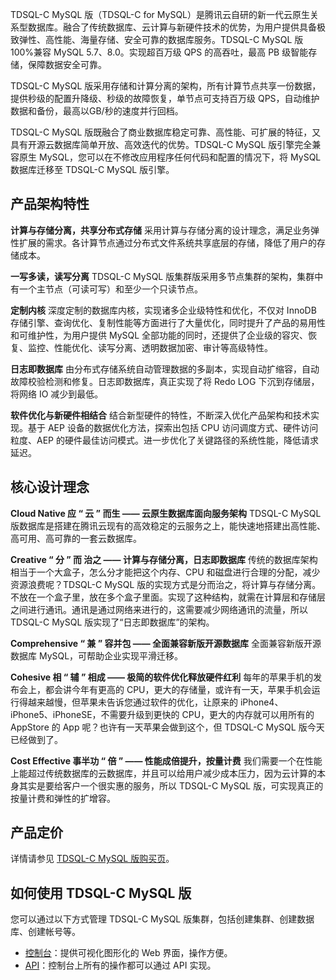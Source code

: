 TDSQL-C MySQL 版（TDSQL-C for MySQL）是腾讯云自研的新一代云原生关系型数据库。融合了传统数据库、云计算与新硬件技术的优势，为用户提供具备极致弹性、高性能、海量存储、安全可靠的数据库服务。TDSQL-C MySQL 版100%兼容 MySQL 5.7、8.0。实现超百万级 QPS 的高吞吐，最高 PB 级智能存储，保障数据安全可靠。

TDSQL-C MySQL 版采用存储和计算分离的架构，所有计算节点共享一份数据，提供秒级的配置升降级、秒级的故障恢复，单节点可支持百万级 QPS，自动维护数据和备份，最高以GB/秒的速度并行回档。

TDSQL-C MySQL 版既融合了商业数据库稳定可靠、高性能、可扩展的特征，又具有开源云数据库简单开放、高效迭代的优势。TDSQL-C MySQL 版引擎完全兼容原生 MySQL，您可以在不修改应用程序任何代码和配置的情况下，将 MySQL 数据库迁移至 TDSQL-C MySQL 版引擎。

## 产品架构特性
**计算与存储分离，共享分布式存储**
采用计算与存储分离的设计理念，满足业务弹性扩展的需求。各计算节点通过分布式文件系统共享底层的存储，降低了用户的存储成本。

**一写多读，读写分离**
TDSQL-C MySQL 版集群版采用多节点集群的架构，集群中有一个主节点（可读可写）和至少一个只读节点。

**定制内核**
深度定制的数据库内核，实现诸多企业级特性和优化，不仅对 InnoDB 存储引擎、查询优化、复制性能等方面进行了大量优化，同时提升了产品的易用性和可维护性，为用户提供 MySQL 全部功能的同时，还提供了企业级的容灾、恢复、监控、性能优化、读写分离、透明数据加密、审计等高级特性。

**日志即数据库**
由分布式存储系统自动管理数据的多副本，实现自动扩缩容，自动故障校验检测和修复。日志即数据库，真正实现了将 Redo LOG 下沉到存储层，将网络 IO 减少到最低。

**软件优化与新硬件相结合**
结合新型硬件的特性，不断深入优化产品架构和技术实现。基于 AEP 设备的数据优化方法，探索出包括 CPU 访问调度方式、硬件访问粒度、AEP 的硬件最佳访问模式。进一步优化了关键路径的系统性能，降低请求延迟。

## 核心设计理念
**Cloud Native 应 “ 云 ” 而生 —— 云原生数据库面向服务架构**
TDSQL-C MySQL 版数据库是搭建在腾讯云现有的高效稳定的云服务之上，能快速地搭建出高性能、高可用、高可靠的一套云数据库。

**Creative “ 分 ” 而 治之 —— 计算与存储分离，日志即数据库**
传统的数据库架构相当于一个大盒子，怎么分才能把这个内存、CPU 和磁盘进行合理的分配，减少资源浪费呢？TDSQL-C MySQL 版的实现方式是分而治之，将计算与存储分离。不放在一个盒子里，放在多个盒子里面。实现了这种结构，就需在计算层和存储层之间进行通讯。通讯是通过网络来进行的，这需要减少网络通讯的流量，所以 TDSQL-C MySQL 版实现了“日志即数据库”的架构。

**Comprehensive “ 兼 ” 容并包 —— 全面兼容新版开源数据库**
全面兼容新版开源数据库 MySQL，可帮助企业实现平滑迁移。

**Cohesive 相 “ 辅 ” 相成 —— 极简的软件优化释放硬件红利**
每年的苹果手机的发布会上，都会讲今年有更高的 CPU，更大的存储量，或许有一天，苹果手机会运行得越来越慢，但苹果未告诉您通过软件的优化，让原来的 iPhone4、iPhone5、iPhoneSE，不需要升级到更快的 CPU，更大的内存就可以用所有的 AppStore 的 App 呢？也许有一天苹果会做到这个，但 TDSQL-C MySQL 版今天已经做到了。

**Cost Effective 事半功 “ 倍 ” —— 性能成倍提升，按量计费**
我们需要一个在性能上能超过传统数据库的云数据库，并且可以给用户减少成本压力，因为云计算的本身其实是要给客户一个很实惠的服务，所以 TDSQL-C MySQL 版，可实现真正的按量计费和弹性的扩增容。

## 产品定价
详情请参见 [TDSQL-C MySQL 版购买页](https://buy.cloud.tencent.com/cynosdb?regionId=8#/)。

## 如何使用 TDSQL-C MySQL 版
您可以通过以下方式管理 TDSQL-C MySQL 版集群，包括创建集群、创建数据库、创建帐号等。
- [控制台](https://console.cloud.tencent.com/cynosdb)：提供可视化图形化的 Web 界面，操作方便。
- [API](https://cloud.tencent.com/document/product/1003/48106)：控制台上所有的操作都可以通过 API 实现。
